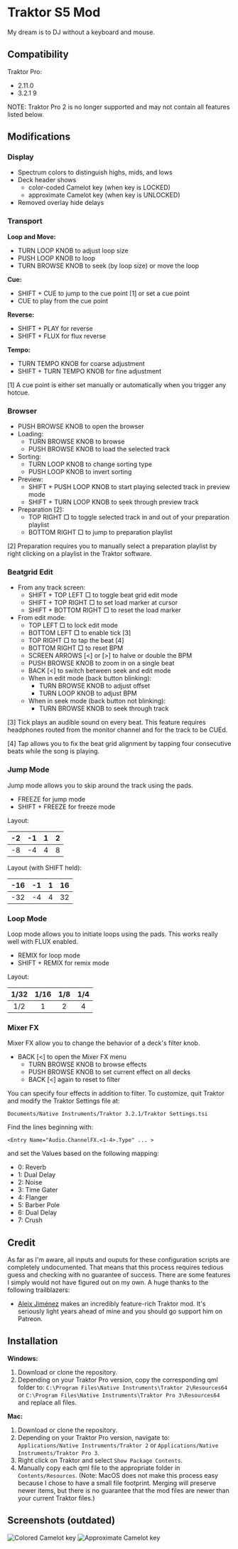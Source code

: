 # Traktor S5 Mod

My dream is to DJ without a keyboard and mouse.

## Compatibility

Traktor Pro:

- 2.11.0
- 3.2.1 9

NOTE: Traktor Pro 2 is no longer supported and may not contain all features listed below.

## Modifications

### Display

- Spectrum colors to distinguish highs, mids, and lows
- Deck header shows
  - color-coded Camelot key (when key is LOCKED)
  - approximate Camelot key (when key is UNLOCKED)
- Removed overlay hide delays

### Transport

**Loop and Move:**

- TURN LOOP KNOB to adjust loop size
- PUSH LOOP KNOB to loop
- TURN BROWSE KNOB to seek (by loop size) or move the loop

**Cue:**

- SHIFT + CUE to jump to the cue point [1] or set a cue point
- CUE to play from the cue point

**Reverse:**

- SHIFT + PLAY for reverse
- SHIFT + FLUX for flux reverse

**Tempo:**

- TURN TEMPO KNOB for coarse adjustment
- SHIFT + TURN TEMPO KNOB for fine adjustment

[1] A cue point is either set manually or automatically when you trigger any hotcue.

### Browser

- PUSH BROWSE KNOB to open the browser
- Loading:
  - TURN BROWSE KNOB to browse
  - PUSH BROWSE KNOB to load the selected track
- Sorting:
  - TURN LOOP KNOB to change sorting type
  - PUSH LOOP KNOB to invert sorting
- Preview:
  - SHIFT + PUSH LOOP KNOB to start playing selected track in preview mode
  - SHIFT + TURN LOOP KNOB to seek through preview track
- Preparation [2]:
  - TOP RIGHT □ to toggle selected track in and out of your preparation playlist
  - BOTTOM RIGHT □ to jump to preparation playlist

[2] Preparation requires you to manually select a preparation playlist by right clicking on a playlist in the Traktor software.

### Beatgrid Edit

- From any track screen:
  - SHIFT + TOP LEFT □ to toggle beat grid edit mode
  - SHIFT + TOP RIGHT □ to set load marker at cursor
  - SHIFT + BOTTOM RIGHT □ to reset the load marker
- From edit mode:
  - TOP LEFT □ to lock edit mode
  - BOTTOM LEFT □ to enable tick [3]
  - TOP RIGHT □ to tap the beat [4]
  - BOTTOM RIGHT □ to reset BPM
  - SCREEN ARROWS [<] or [>] to halve or double the BPM
  - PUSH BROWSE KNOB to zoom in on a single beat
  - BACK [<] to switch between seek and edit mode
  - When in edit mode (back button blinking):
    - TURN BROWSE KNOB to adjust offset
    - TURN LOOP KNOB to adjust BPM
  - When in seek mode (back button not blinking):
    - TURN BROWSE KNOB to seek through track

[3] Tick plays an audible sound on every beat. This feature requires headphones routed from the monitor channel and for the track to be CUEd.

[4] Tap allows you to fix the beat grid alignment by tapping four consecutive beats while the song is playing.

### Jump Mode

Jump mode allows you to skip around the track using the pads.

- FREEZE for jump mode
- SHIFT + FREEZE for freeze mode

Layout:

| -2 | -1 | 1 | 2 |
|:--:|:--:|:-:|:-:|
| -8 | -4 | 4 | 8 |

Layout (with SHIFT held):

| -16 | -1 | 1 | 16 |
|:---:|:--:|:-:|:--:|
| -32 | -4 | 4 | 32 |

### Loop Mode

Loop mode allows you to initiate loops using the pads. This works really well with FLUX enabled.

- REMIX for loop mode
- SHIFT + REMIX for remix mode

Layout:

| 1/32 | 1/16 | 1/8 | 1/4 |
|:----:|:----:|:---:|:---:|
|  1/2 |   1  |  2  |  4  |

### Mixer FX

Mixer FX allow you to change the behavior of a deck's filter knob.

- BACK [<] to open the Mixer FX menu
  - TURN BROWSE KNOB to browse effects
  - PUSH BROWSE KNOB to set current effect on all decks
  - BACK [<] again to reset to filter

You can specify four effects in addition to filter. To customize, quit Traktor and modify the Traktor Settings file at:

```Documents/Native Instruments/Traktor 3.2.1/Traktor Settings.tsi```

Find the lines beginning with:

```<Entry Name="Audio.ChannelFX.<1-4>.Type" ... >```

and set the Values based on the following mapping:

- 0: Reverb
- 1: Dual Delay
- 2: Noise
- 3: Time Gater
- 4: Flanger
- 5: Barber Pole
- 6: Dual Delay
- 7: Crush

## Credit

As far as I'm aware, all inputs and ouputs for these configuration scripts are completely undocumented. That means that this process requires tedious guess and checking with no guarantee of success. There are some features I simply would not have figured out on my own. A huge thanks to the following trailblazers:

- [Aleix Jiménez](https://www.patreon.com/supremeedition) makes an incredibly feature-rich Traktor mod. It's seriously light years ahead of mine and you should go support him on Patreon.

## Installation

**Windows:**

1. Download or clone the repository.
2. Depending on your Traktor Pro version, copy the corresponding qml folder to:
   `C:\Program Files\Native Instruments\Traktor 2\Resources64`
   or
   `C:\Program Files\Native Instruments\Traktor Pro 3\Resources64`
   and replace all files.

**Mac:**

1. Download or clone the repository.
2. Depending on your Traktor Pro version, navigate to:
   `Applications/Native Instruments/Traktor 2`
   or
   `Applications/Native Instruments/Traktor Pro 3`.
3. Right click on Traktor and select `Show Package Contents`.
4. Manually copy each qml file to the appropriate folder in `Contents/Resources`. (Note: MacOS does not make this process easy because I chose to have a small file footprint. Merging will preserve newer items, but there is no guarantee that the mod files are newer than your current Traktor files.)

## Screenshots (outdated)

![Colored Camelot key](images/color_key.jpg)
![Approximate Camelot key](images/approx_key.jpg)
